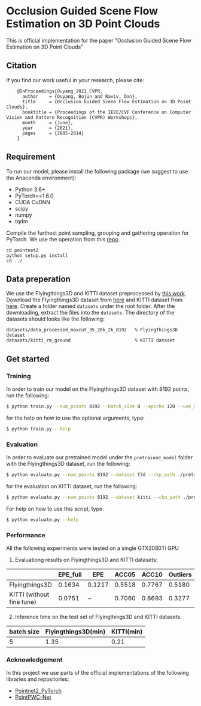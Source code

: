 # Occlusion Guided Scene Flow Estimation on 3D Point Clouds
This is official implementation for the paper "Occlusion Guided Scene Flow Estimation on 3D Point Clouds"


## Citation
If you find our work useful in your research, please cite:

        @InProceedings{Ouyang_2021_CVPR,
          author    = {Ouyang, Bojun and Raviv, Dan},
          title     = {Occlusion Guided Scene Flow Estimation on 3D Point Clouds},
          booktitle = {Proceedings of the IEEE/CVF Conference on Computer Vision and Pattern Recognition (CVPR) Workshops},
          month     = {June},
          year      = {2021},
          pages     = {2805-2814}
        }




## Requirement
To run our model, please install the following package (we suggest to use the Anaconda environment):
* Python 3.6+
* PyTorch==1.6.0
* CUDA CuDNN
* scipy
* numpy
* tqdm

Compile the furthest point sampling, grouping and gathering operation for PyTorch. We use the operation from this [repo](https://github.com/sshaoshuai/Pointnet2.PyTorch).
```shell
cd pointnet2
python setup.py install
cd ../
```

## Data preperation
We use the Flyingthings3D and KITTI dataset preprocessed by [this work](https://github.com/xingyul/flownet3d).
Download the Flyingthings3D dataset from [here](https://drive.google.com/file/d/1CMaxdt-Tg1Wct8v8eGNwuT7qRSIyJPY-/view?usp=sharing) and KITTI dataset from [here](https://drive.google.com/open?id=1XBsF35wKY0rmaL7x7grD_evvKCAccbKi).
 Create a folder named `datasets` under the root folder. After the downloading, extract the files into the `datasets`. The directory of the datasets should looks like the following:

```
datasets/data_processed_maxcut_35_20k_2k_8192   % FlyingThings3D dataset
datasets/kitti_rm_ground                        % KITTI dataset
```

## Get started

### Training
In order to train our model on the Flyingthings3D dataset with 8192 points, run the following:

```bash
$ python train.py --num_points 8192 --batch_size 8 --epochs 120 --use_multi_gpu True
```
for the help on how to use the optional arguments, type:
```bash
$ python train.py --help
```

### Evaluation
In order to evaluate our pretrained model under the ```pretrained_model``` folder with the Flyingthings3D dataset, run the following:

```bash
$ python evaluate.py --num_points 8192 --dataset f3d --ckp_path ./pretrained_model/OGSFNet_94.8932_090_0.1636.pth
```

for the evaluation on KITTI dataset, run the following:
```bash
$ python evaluate.py --num_points 8192 --dataset kitti --ckp_path ./pretrained_model/OGSFNet_94.8932_090_0.1636.pth
```
For help on how to use this script, type:
```bash
$ python evaluate.py --help
```

### Performance
All the following experiments were tested on a single GTX2080Ti GPU

1. Evaluationg results on Flyingthings3D and KITTI datasets:

|                          | EPE_full | EPE    | ACC05  | ACC10  | Outliers |
|--------------------------|----------|--------|--------|--------|----------|
| Flyingthings3D           | 0.1634   | 0.1217 | 0.5518 | 0.7767 | 0.5180   |
| KITTI (without fine tune)| 0.0751   | ~      | 0.7060 | 0.8693 | 0.3277   |

2. Inference time on the test set of Flyingthings3D and KITTI datasets:

| batch size | Flyingthings3D(min) | KITTI(min) |
|------------|----------------|-------|
|      5     |        1.35    | 0.21      |

### Acknowledgement
In this project we use parts of the official implementations of the following libraries and repositories:
* [Pointnet2_PyTorch](https://github.com/sshaoshuai/Pointnet2.PyTorch)
* [PointPWC-Net](https://github.com/DylanWusee/PointPWC)
